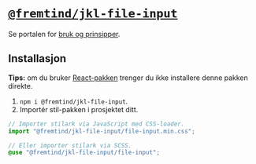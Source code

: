 # [`@fremtind/jkl-file-input`](https://jokul.fremtind.no/komponenter/file-input)

Se portalen for [bruk og prinsipper](https://jokul.fremtind.no/komponenter/file-input).

## Installasjon

**Tips:** om du bruker [React-pakken](../file-input-react/) trenger du ikke installere denne pakken direkte.

1. `npm i @fremtind/jkl-file-input`.
2. Importér stil-pakken i prosjektet ditt.

```js
// Importer stilark via JavaScript med CSS-loader.
import "@fremtind/jkl-file-input/file-input.min.css";
```

```scss
// Eller importer stilark via SCSS.
@use "@fremtind/jkl-file-input/file-input";
```
